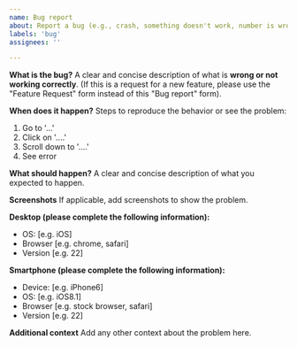 ```yaml
---
name: Bug report
about: Report a bug (e.g., crash, something doesn't work, number is wrong, typo, UI glitch, etc.)
labels: 'bug'
assignees: ''

---
```


**What is the bug?**
A clear and concise description of what is **wrong or not working correctly**. (If this is a request for a new feature, please use the "Feature Request" form instead of this "Bug report" form).

**When does it happen?**
Steps to reproduce the behavior or see the problem:
1. Go to '...'
2. Click on '....'
3. Scroll down to '....'
4. See error

**What should happen?**
A clear and concise description of what you expected to happen.

**Screenshots**
If applicable, add screenshots to show the problem.

**Desktop (please complete the following information):**
 - OS: [e.g. iOS]
 - Browser [e.g. chrome, safari]
 - Version [e.g. 22]

**Smartphone (please complete the following information):**
 - Device: [e.g. iPhone6]
 - OS: [e.g. iOS8.1]
 - Browser [e.g. stock browser, safari]
 - Version [e.g. 22]

**Additional context**
Add any other context about the problem here.
